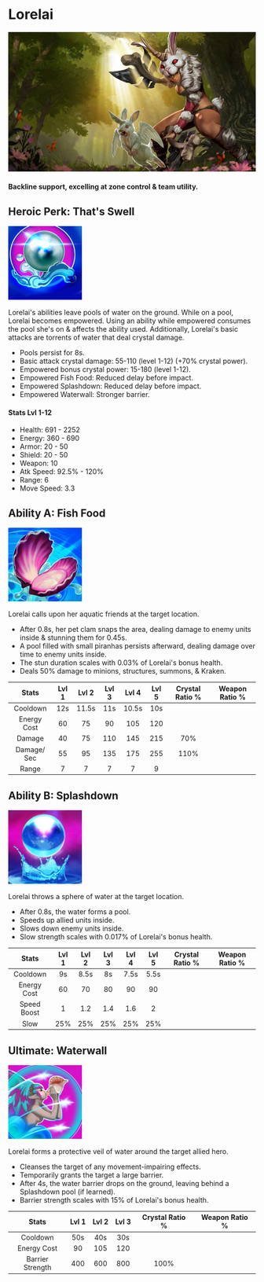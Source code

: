 # Lorelai

![](../../.gitbook/assets/image%20%28186%29.png)

#### Backline support, excelling at zone control & team utility.

## Heroic Perk: That's Swell

![That&apos;s Swell](../../.gitbook/assets/image%20%28195%29.png)

Lorelai's abilities leave pools of water on the ground. While on a pool, Lorelai becomes empowered. Using an ability while empowered consumes the pool she's on & affects the ability used. Additionally, Lorelai's basic attacks are torrents of water that deal crystal damage.

* Pools persist for 8s.
* Basic attack crystal damage: 55-110 \(level 1-12\) \(+70% crystal power\).
* Empowered bonus crystal power: 15-180 \(level 1-12\).
* Empowered Fish Food: Reduced delay before impact.
* Empowered Splashdown: Reduced delay before impact.
* Empowered Waterwall: Stronger barrier.

#### Stats Lvl 1-12

* Health: 691 - 2252
* Energy: 360 - 690
* Armor: 20 - 50
* Shield: 20 - 50
* Weapon: 10
* Atk Speed: 92.5% - 120%
* Range: 6
* Move Speed: 3.3

## Ability A: Fish Food

![Fish Food](../../.gitbook/assets/image%20%28212%29.png)

Lorelai calls upon her aquatic friends at the target location.

* After 0.8s, her pet clam snaps the area, dealing damage to enemy units inside & stunning them for 0.45s.
* A pool filled with small piranhas persists afterward, dealing damage over time to enemy units inside.
* The stun duration scales with 0.03% of Lorelai's bonus health.
* Deals 50% damage to minions, structures, summons, & Kraken.

| Stats | Lvl 1 | Lvl 2 | Lvl 3 | Lvl 4 | Lvl 5 | Crystal      Ratio % | Weapon     Ratio % |
| :---: | :---: | :---: | :---: | :---: | :---: | :---: | :---: |
| Cooldown | 12s | 11.5s | 11s | 10.5s | 10s |  |  |
| Energy       Cost | 60 | 75 | 90 | 105 | 120 |  |  |
| Damage | 40 | 75 | 110 | 145 | 215 | 70% |  |
| Damage/   Sec | 55 | 95 | 135 | 175 | 255 | 110% |  |
| Range | 7 | 7 | 7 | 7 | 9 |  |  |

## Ability B: Splashdown

![Splahdown](../../.gitbook/assets/image%20%2834%29.png)

Lorelai throws a sphere of water at the target location.

* After 0.8s, the water forms a pool.
* Speeds up allied units inside.
* Slows down enemy units inside.
* Slow strength scales with 0.017% of Lorelai's bonus health.

| Stats | Lvl 1 | Lvl 2 | Lvl 3 | Lvl 4 | Lvl 5 | Crystal      Ratio % | Weapon     Ratio % |
| :---: | :---: | :---: | :---: | :---: | :---: | :---: | :---: |
| Cooldown | 9s | 8.5s | 8s | 7.5s | 5.5s |  |  |
| Energy       Cost | 60 | 70 | 80 | 90 | 90 |  |  |
| Speed        Boost | 1 | 1.2 | 1.4 | 1.6 | 2 |  |  |
| Slow | 25% | 25% | 25% | 25% | 25% |  |  |

## Ultimate: Waterwall

![Waterwall](../../.gitbook/assets/image%20%2813%29.png)

Lorelai forms a protective veil of water around the target allied hero.

* Cleanses the target of any movement-impairing effects.
* Temporarily grants the target a large barrier.
* After 4s, the water barrier drops on the ground, leaving behind a Splashdown pool \(if learned\).
* Barrier strength scales with 15% of Lorelai's bonus health.

| Stats | Lvl 1 | Lvl 2 | Lvl 3 | Crystal Ratio % | Weapon Ratio % |
| :---: | :---: | :---: | :---: | :---: | :---: |
| Cooldown | 50s | 40s | 30s |  |  |
| Energy Cost | 90 | 105 | 120 |  |  |
| Barrier Strength | 400 | 600 | 800 | 100% |  |

